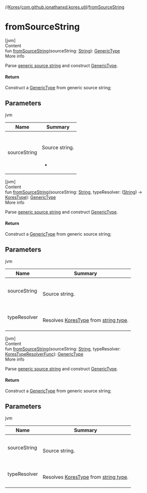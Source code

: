 //[Kores](../index.md)/[com.github.jonathanxd.kores.util](index.md)/[fromSourceString](from-source-string.md)



# fromSourceString  
[jvm]  
Content  
fun [fromSourceString](from-source-string.md)(sourceString: [String](https://kotlinlang.org/api/latest/jvm/stdlib/kotlin/-string/index.html)): [GenericType](../com.github.jonathanxd.kores.type/-generic-type/index.md)  
More info  


Parse [generic source string](https://kotlinlang.org/api/latest/jvm/stdlib/kotlin/-string/index.html) and construct [GenericType](../com.github.jonathanxd.kores.type/-generic-type/index.md).



#### Return  


Construct a [GenericType](../com.github.jonathanxd.kores.type/-generic-type/index.md) from generic source string;



## Parameters  
  
jvm  
  
|  Name|  Summary| 
|---|---|
| <a name="com.github.jonathanxd.kores.util//fromSourceString/#kotlin.String/PointingToDeclaration/"></a>sourceString| <a name="com.github.jonathanxd.kores.util//fromSourceString/#kotlin.String/PointingToDeclaration/"></a><br><br>Source string.<br><br><ul><li></li></ul>
  
  


[jvm]  
Content  
fun [fromSourceString](from-source-string.md)(sourceString: [String](https://kotlinlang.org/api/latest/jvm/stdlib/kotlin/-string/index.html), typeResolver: ([String](https://kotlinlang.org/api/latest/jvm/stdlib/kotlin/-string/index.html)) -> [KoresType](../com.github.jonathanxd.kores.type/-kores-type/index.md)): [GenericType](../com.github.jonathanxd.kores.type/-generic-type/index.md)  
More info  


Parse [generic source string](https://kotlinlang.org/api/latest/jvm/stdlib/kotlin/-string/index.html) and construct [GenericType](../com.github.jonathanxd.kores.type/-generic-type/index.md).



#### Return  


Construct a [GenericType](../com.github.jonathanxd.kores.type/-generic-type/index.md) from generic source string;



## Parameters  
  
jvm  
  
|  Name|  Summary| 
|---|---|
| <a name="com.github.jonathanxd.kores.util//fromSourceString/#kotlin.String#kotlin.Function1[kotlin.String,com.github.jonathanxd.kores.type.KoresType]/PointingToDeclaration/"></a>sourceString| <a name="com.github.jonathanxd.kores.util//fromSourceString/#kotlin.String#kotlin.Function1[kotlin.String,com.github.jonathanxd.kores.type.KoresType]/PointingToDeclaration/"></a><br><br>Source string.<br><br>
| <a name="com.github.jonathanxd.kores.util//fromSourceString/#kotlin.String#kotlin.Function1[kotlin.String,com.github.jonathanxd.kores.type.KoresType]/PointingToDeclaration/"></a>typeResolver| <a name="com.github.jonathanxd.kores.util//fromSourceString/#kotlin.String#kotlin.Function1[kotlin.String,com.github.jonathanxd.kores.type.KoresType]/PointingToDeclaration/"></a><br><br>Resolves [KoresType](../com.github.jonathanxd.kores.type/-kores-type/index.md) from [string type](https://kotlinlang.org/api/latest/jvm/stdlib/kotlin/-string/index.html).<br><br>
  
  


[jvm]  
Content  
fun [fromSourceString](from-source-string.md)(sourceString: [String](https://kotlinlang.org/api/latest/jvm/stdlib/kotlin/-string/index.html), typeResolver: [KoresTypeResolverFunc](-kores-type-resolver-func/index.md)): [GenericType](../com.github.jonathanxd.kores.type/-generic-type/index.md)  
More info  


Parse [generic source string](https://kotlinlang.org/api/latest/jvm/stdlib/kotlin/-string/index.html) and construct [GenericType](../com.github.jonathanxd.kores.type/-generic-type/index.md).



#### Return  


Construct a [GenericType](../com.github.jonathanxd.kores.type/-generic-type/index.md) from generic source string;



## Parameters  
  
jvm  
  
|  Name|  Summary| 
|---|---|
| <a name="com.github.jonathanxd.kores.util//fromSourceString/#kotlin.String#com.github.jonathanxd.kores.util.KoresTypeResolverFunc/PointingToDeclaration/"></a>sourceString| <a name="com.github.jonathanxd.kores.util//fromSourceString/#kotlin.String#com.github.jonathanxd.kores.util.KoresTypeResolverFunc/PointingToDeclaration/"></a><br><br>Source string.<br><br>
| <a name="com.github.jonathanxd.kores.util//fromSourceString/#kotlin.String#com.github.jonathanxd.kores.util.KoresTypeResolverFunc/PointingToDeclaration/"></a>typeResolver| <a name="com.github.jonathanxd.kores.util//fromSourceString/#kotlin.String#com.github.jonathanxd.kores.util.KoresTypeResolverFunc/PointingToDeclaration/"></a><br><br>Resolves [KoresType](../com.github.jonathanxd.kores.type/-kores-type/index.md) from [string type](https://kotlinlang.org/api/latest/jvm/stdlib/kotlin/-string/index.html).<br><br>
  
  



